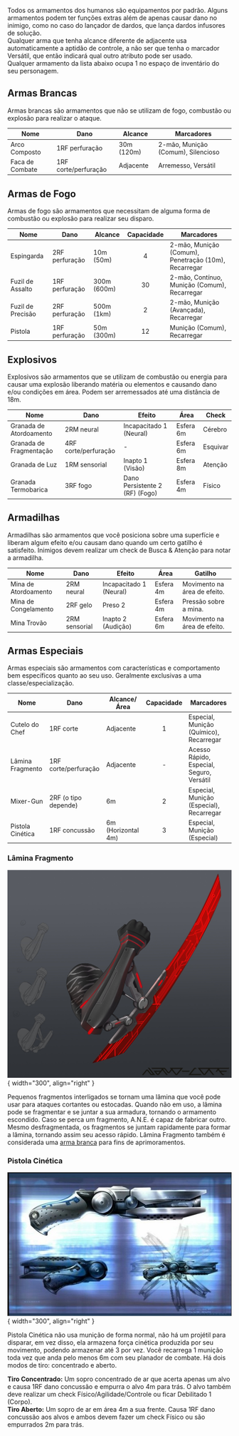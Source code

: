 Todos os armamentos dos humanos são equipamentos por padrão. Alguns armamentos podem ter funções extras além de apenas causar dano no inimigo, como no caso do lançador de dardos, que lança dardos infusores de solução.  
Qualquer arma que tenha alcance diferente de adjacente usa automaticamente a aptidão de controle, a não ser que tenha o marcador Versátil, que então indicará qual outro atributo pode ser usado.  
Qualquer armamento da lista abaixo ocupa 1 no espaço de inventário do seu personagem.

## Armas Brancas

Armas brancas são armamentos que não se utilizam de fogo, combustão ou explosão para realizar o ataque.

| Nome            | Dano                 | Alcance    | Marcadores                         |
| --------------- | -------------------- | ---------- | ---------------------------------- |
| Arco Composto   | 1RF perfuração       | 30m (120m) | 2-mão, Munição (Comum), Silencioso |
| Faca de Combate | 1RF corte/perfuração | Adjacente  | Arremesso, Versátil                |

## Armas de Fogo

Armas de fogo são armamentos que necessitam de alguma forma de combustão ou explosão para realizar seu disparo.

| Nome              | Dano           | Alcance     | Capacidade | Marcadores                                           |
| ----------------- | -------------- | ----------- | :--------: | ---------------------------------------------------- |
| Espingarda        | 2RF perfuração | 10m (50m)   |     4      | 2-mão, Munição (Comum), Penetração (10m), Recarregar |
| Fuzil de Assalto  | 1RF perfuração | 300m (600m) |     30     | 2-mão, Contínuo, Munição (Comum), Recarregar         |
| Fuzil de Precisão | 2RF perfuração | 500m (1km)  |     2      | 2-mão, Munição (Avançada), Recarregar                |
| Pistola           | 1RF perfuração | 50m (300m)  |     12     | Munição (Comum), Recarregar                          |

## Explosivos

Explosivos são armamentos que se utilizam de combustão ou energia para causar uma explosão liberando matéria ou elementos e causando dano e/ou condições em área. Podem ser arremessados até uma distância de 18m.

| Nome                    | Dano                 | Efeito                         | Área      | Check    |
| ----------------------- | -------------------- | ------------------------------ | --------- | -------- |
| Granada de Atordoamento | 2RM neural           | Incapacitado 1 (Neural)        | Esfera 6m | Cérebro  |
| Granada de Fragmentação | 4RF corte/perfuração | -                              | Esfera 6m | Esquivar |
| Granada de Luz          | 1RM sensorial        | Inapto 1 (Visão)               | Esfera 8m | Atenção  |
| Granada Termobarica     | 3RF fogo             | Dano Persistente 2 (RF) (Fogo) | Esfera 4m | Físico   |

## Armadilhas

Armadilhas são armamentos que você posiciona sobre uma superfície e liberam algum efeito e/ou causam dano quando um certo gatilho é satisfeito. Inimigos devem realizar um check de Busca & Atenção para notar a armadilha.

| Nome                 | Dano          | Efeito                  | Área      | Gatilho                      |
| -------------------- | ------------- | ----------------------- | --------- | ---------------------------- |
| Mina de Atordoamento | 2RM neural    | Incapacitado 1 (Neural) | Esfera 4m | Movimento na área de efeito. |
| Mina de Congelamento | 2RF gelo      | Preso 2                 | Esfera 4m | Pressão sobre a mina.        |
| Mina Trovão          | 2RM sensorial | Inapto 2 (Audição)      | Esfera 6m | Movimento na área de efeito. |

## Armas Especiais

Armas especiais são armamentos com características e comportamento bem específicos quanto ao seu uso. Geralmente exclusivas a uma classe/especialização.

| Nome             | Dano                 | Alcance/Área       | Capacidade | Marcadores                                |
| ---------------- | -------------------- | ------------------ | :--------: | ----------------------------------------- |
| Cutelo do Chef   | 1RF corte            | Adjacente          |     1      | Especial, Munição (Químico), Recarregar   |
| Lâmina Fragmento | 1RF corte/perfuração | Adjacente          |     -      | Acesso Rápido, Especial, Seguro, Versátil |
| Mixer-Gun        | 2RF (o tipo depende) | 6m                 |     2      | Especial, Munição (Especial), Recarregar  |
| Pistola Cinética | 1RF concussão        | 6m (Horizontal 4m) |     3      | Especial, Munição (Especial)              |

### Lâmina Fragmento

![Lâmina Fragmento](../../../images/human/fragmentBlade2.jpg){ width="300", align="right" }

Pequenos fragmentos interligados se tornam uma lâmina que você pode usar para ataques cortantes ou estocadas. Quando não em uso, a lâmina pode se fragmentar e se juntar a sua armadura, tornando o armamento escondido. Caso se perca um fragmento, A.N.E. é capaz de fabricar outro. Mesmo desfragmentada, os fragmentos se juntam rapidamente para formar a lâmina, tornando assim seu acesso rápido. Lâmina Fragmento também é considerada uma <ins>arma branca</ins> para fins de aprimoramentos.

### Pistola Cinética

![Pistola Cinética](../../../images/human/kinectGun.jpg){ width="300", align="right" }

Pistola Cinética não usa munição de forma normal, não há um projétil para disparar, em vez disso, ela armazena força cinética produzida por seu movimento, podendo armazenar até 3 por vez. Você recarrega 1 munição toda vez que anda pelo menos 6m com seu planador de combate. Há dois modos de tiro: concentrado e aberto.

**Tiro Concentrado:** Um sopro concentrado de ar que acerta apenas um alvo e causa 1RF dano concussão e empurra o alvo 4m para trás. O alvo também deve realizar um check Físico/Agilidade/Controle ou ficar Debilitado 1 (Corpo).  
**Tiro Aberto:** Um sopro de ar em área 4m a sua frente. Causa 1RF dano concussão aos alvos e ambos devem fazer um check Físico ou são empurrados 2m para trás.
